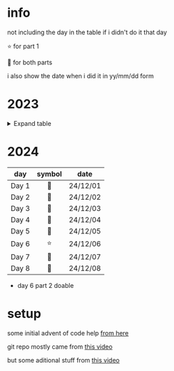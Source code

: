 # info
not including the day in the table if i didn't do it that day

:star: for part 1

:star2: for both parts

i also show the date when i did it in yy/mm/dd form

# 2023
<details>
<summary>Expand table</summary>

| day | symbol | date |
| - | :-: | - |
| Day 1 | :star2: | 23/12/01 |
| Day 2 | :star2: | 23/12/02 |
| Day 3 | :star2: | 23/12/03 |
| Day 4 | :star2: | 23/12/04 |
| Day 5 | :star: | 23/12/05 |
| Day 6 | :star2: | 23/12/06 |
| Day 7 | :star2: | 23/12/24 |
| Day 8 | :star2: | 23/12/08<br />23/12/09 |
| Day 9 | :star2: | 23/12/10 |
| Day 14 | :star: | 23/12/15 |
| Day 15 | :star2: | 23/12/15 |
| Day 16 | :star2: | 23/12/19 |
| Day 19 | :star: | 23/12/22 |
</details>

# 2024

| day | symbol | date |
| - | :-: | - |
| Day 1 | :star2: | 24/12/01 |
| Day 2 | :star2: | 24/12/02 |
| Day 3 | :star2: | 24/12/03 |
| Day 4 | :star2: | 24/12/04 |
| Day 5 | :star2: | 24/12/05 |
| Day 6 | :star: | 24/12/06 |
| Day 7 | :star2: | 24/12/07 |
| Day 8 | :star2: | 24/12/08 |

- day 6 part 2 doable

# setup
some initial advent of code help [from here](https://aoc.just2good.co.uk/)

git repo mostly came from [this video](https://youtu.be/W-wDptwcbz4?si=ncKqdFPM8jo7mQex)

but some aditional stuff from [this video](https://youtu.be/fEQv-cqzbPg?si=xvTy8oTwGfjQlFrU)

<!-- maybe experiment with justfiles -->

<!-- ty for the tables: https://www.markdownguide.org/extended-syntax/#tables -->
